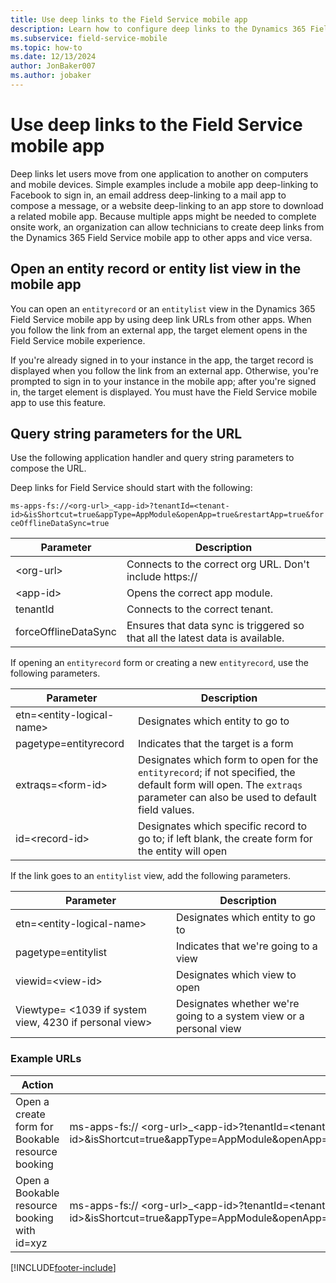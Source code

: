 ```yaml
---
title: Use deep links to the Field Service mobile app
description: Learn how to configure deep links to the Dynamics 365 Field Service mobile app.
ms.subservice: field-service-mobile
ms.topic: how-to
ms.date: 12/13/2024
author: JonBaker007
ms.author: jobaker
---
```


# Use deep links to the Field Service mobile app

Deep links let users move from one application to another on computers and mobile devices. Simple examples include a mobile app deep-linking to Facebook to sign in, an email address deep-linking to a mail app to compose a message, or a website deep-linking to an app store to download a related mobile app. Because multiple apps might be needed to complete onsite work, an organization can allow technicians to create deep links from the Dynamics 365 Field Service mobile app to other apps and vice versa.

## Open an entity record or entity list view in the mobile app

You can open an `entityrecord` or an `entitylist` view in the Dynamics 365 Field Service mobile app by using deep link URLs from other apps. When you follow the link from an external app, the target element opens in the Field Service mobile experience.

If you're already signed in to your instance in the app, the target record is displayed when you follow the link from an external app. Otherwise, you're prompted to sign in to your instance in the mobile app; after you're signed in, the target element is displayed. You must have the Field Service mobile app to use this feature.

## Query string parameters for the URL

Use the following application handler and query string parameters to compose the URL.

Deep links for Field Service should start with the following:

```ms-apps-fs://<org-url>_<app-id>?tenantId=<tenant-id>&isShortcut=true&appType=AppModule&openApp=true&restartApp=true&forceOfflineDataSync=true```

| **Parameter**        | **Description**                                                              |
|----------------------|------------------------------------------------------------------------------|
| &lt;org-url&gt;      | Connects to the correct org URL. Don't include https://                      |
| &lt;app-id&gt;       | Opens the correct app module.                                                |
| tenantId             | Connects to the correct tenant.                                              |
| forceOfflineDataSync | Ensures that data sync is triggered so that all the latest data is available.|

If opening an `entityrecord` form or creating a new `entityrecord`, use the following parameters.

| **Parameter**                       | **Description**                                                                                            |
|---------------------------------|--------------------------------------------------------------------------------------------------------|
| etn=&lt;entity-logical-name&gt; | Designates which entity to go to                                                                 |
| pagetype=entityrecord           | Indicates that the target is a form    |
| extraqs=&lt;form-id&gt;         | Designates which form to open for the `entityrecord`; if not specified, the default form will open. The `extraqs` parameter can also be used to default field values.        |
| id=&lt;record-id&gt;            | Designates which specific record to go to; if left blank, the create form for the entity will open |

If the link goes to an `entitylist` view, add the following parameters.

| **Parameter**                                                | **Description**                                                     |
|--------------------------------------------------------------|---------------------------------------------------------------------|
| etn=&lt;entity-logical-name&gt;                              | Designates which entity to go to                              |
| pagetype=entitylist                                          | Indicates that we're going to a view                               |
| viewid=&lt;view-id&gt;                                       | Designates which view to open                                       |
| Viewtype= &lt;1039 if system view, 4230 if personal view&gt; | Designates whether we're going to a system view or a personal view |

### Example URLs

| **Action**                                       | **Example of a deep-link URL**                                                                                                                                                                                                  |
|--------------------------------------------------|----------------------------------------------------------------------------------------------------------------------------------------------------------------------------------------------------------------------------|
| Open a create form for Bookable resource booking | ms-apps-fs:// &lt;org-url&gt;\_&lt;app-id&gt;?tenantId=&lt;tenant-id&gt;&isShortcut=true&appType=AppModule&openApp=true&restartApp=true&forceOfflineDataSync=true&etn=bookableresourcebooking&pagetype=entityrecord&id=    |
| Open a Bookable resource booking with id=xyz     | ms-apps-fs:// &lt;org-url&gt;\_&lt;app-id&gt;?tenantId=&lt;tenant-id&gt;&isShortcut=true&appType=AppModule&openApp=true&restartApp=true&forceOfflineDataSync=true&etn=bookableresourcebooking&pagetype=entityrecord&id=xyz |

[!INCLUDE[footer-include](../../includes/footer-banner.md)]
